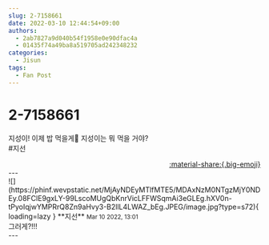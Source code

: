 ```yaml
---
slug: 2-7158661
date: 2022-03-10 12:44:54+09:00
authors:
  - 2ab7827a9d040b54f1958e0e90dfac4a
  - 01435f74a49ba8a519705ad242348232
categories:
  - Jisun
tags:
  - Fan Post
---
```


# 2-7158661

<div class="post-container" markdown="1">
<div class="content-container md-sidebar__scrollwrap" markdown="1">

지성이! 이제 밥 먹을게🍚 지성이는 뭐 먹을 거야?<br>\#지선

</div>
</div>

<div style="text-align: right;" markdown="1">
<a href="https://weverse.io/fromis9/fanpost/2-7158661" style="text-align: right;">:material-share:{.big-emoji}</a>
</div>
---

<div class="comments-container md-sidebar__scrollwrap" markdown="1">
<div class="comment" markdown="1">
<div class='id-container' markdown="1">
![](https://phinf.wevpstatic.net/MjAyNDEyMTlfMTE5/MDAxNzM0NTgzMjY0NDEy.08FClE9gxLY-99LscoMUgQbKnrVicLFFWSqmAi3eGLEg.hXV0n-tPyoIqjwYMPRrQ8Zn9aHvy3-B2llL4LWAZ_bEg.JPEG/image.jpg?type=s72){ loading=lazy }
**<span class="artist">지선</span>** <small>Mar 10 2022, 13:01</small><br>
</div>
<div class='comment-body' markdown="1">
그러게?!!!
</div>
</div>
</div>
---
